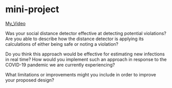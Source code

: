 # mini-project

[My_Video](https://youtu.be/WvwwMrgAgHQ)

Was your social distance detector effective at detecting potential violations? Are you able to describe how the distance detector is applying its calculations of either being safe or noting a violation?




Do you think this approach would be effective for estimating new infections in real time? How would you implement such an approach in response to the COVID-19 pandemic we are currently experiencing?




What limitations or improvements might you include in order to improve your proposed design?
